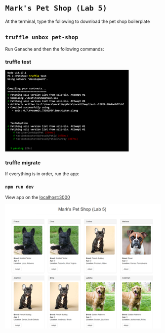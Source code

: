 # `Mark's Pet Shop (Lab 5)`

At the terminal, type the following to download the pet shop boilerplate

## `truffle unbox pet-shop`

Run Ganache and then the following commands:

### truffle test

<div><img src="./src/images/testresult.png" alt="copycats logo" width="400" /></div>


### truffle migrate

If everything is in order, run the app:

### `npm run dev`

View app on the [localhost:3000](http://localhost:3000)

![github-small](src/images/home.png)
